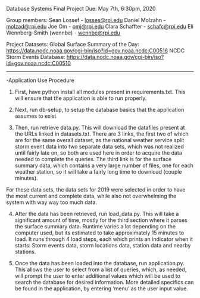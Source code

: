 Database Systems Final Project
Due: May 7th, 6:30pm, 2020

Group members:
Sean Lossef - losses@rpi.edu
Daniel Molzahn - molzad@rpi.edu
Joe Om  - omj@rpi.edu
Clara Schaffter - schafc@rpi.edu
Eli Wennberg-Smith (wennbe) - wennbe@rpi.edu

Project Datasets: 
Global Surface Summary of the Day: https://data.nodc.noaa.gov/cgi-bin/iso?id=gov.noaa.ncdc:C00516
NCDC Storm Events Database:  https://data.nodc.noaa.gov/cgi-bin/iso?id=gov.noaa.ncdc:C00510
____________________________________
-Application Use Procedure

1) First, have python install all modules present in requirements.txt. This will ensure that the application is able to run properly.

2) Next, run db-setup, to setup the database basics that the application assumes to exist

3) Then, run retrieve data.py. This will download the datafiles present at the URLs linked in datasets.txt. There are 3 links, the first two of which are for the same overall dataset, as the national weather service split storm event data into two separate data sets, which was not realized until fairly late on, so both are used here in order to acquire the data needed to complete the queries. The third link is for the surface summary data, which contains a very large number of files, one for each weather station, so it will take a fairly long time to download (couple minutes). 

For these data sets, the data sets for 2019 were selected in order to have the most current and complete data, while also not overwhelming the system with way way too much data.

4) After the data has been retrieved, run load_data.py. This will take a significant amount of time, mostly for the third section where it parses the surface summary data. Runtime varies a lot depending on the computer used, but its estimated to take approximately 15 minutes to load. It runs through 4 load steps, each which prints an indicator when it starts: Storm events data, storm locations data, station data and nearby stations.

5) Once the data has been loaded into the database, run application.py. This allows the user to select from a list of queries, which, as needed, will prompt the user to enter additional values which will be used to search the database for desired information. More detailed specifics can be found in the application, by entering ‘menu’ as the user input value.
